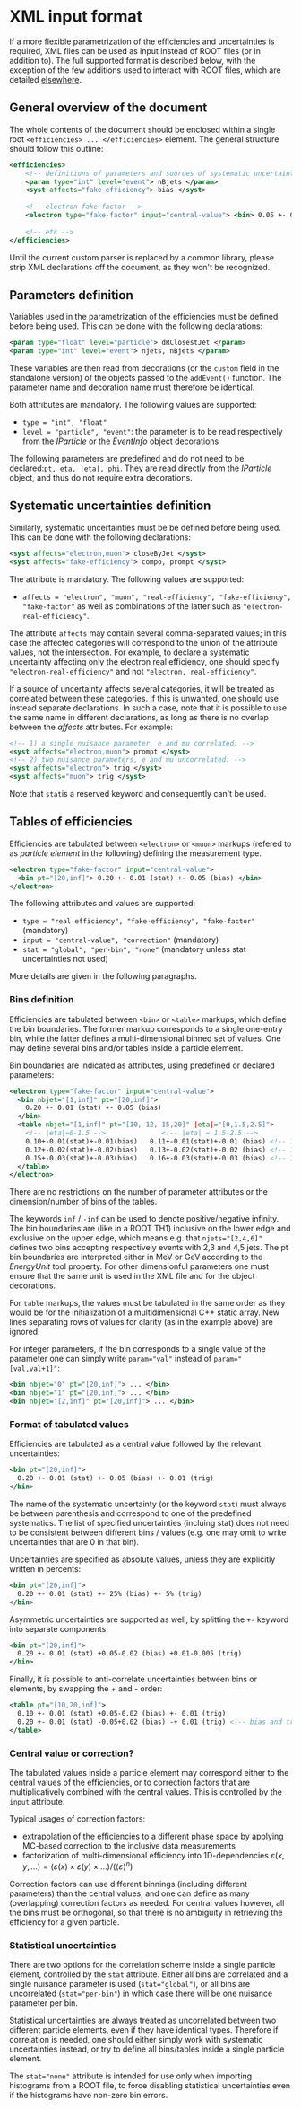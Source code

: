 # XML input format

If a more flexible parametrization of the efficiencies and uncertainties is required, XML files can be used as input instead of ROOT files (or in addition to). The full supported format is described below, with the exception of the few additions used to interact with ROOT files, which are detailed [elsewhere](./import_root.md). 


## General overview of the document

The whole contents of the document should be enclosed within a single root `<efficiencies> ... </efficiencies>` element. The general structure should follow this outline:

```xml
<efficiencies>
	<!-- definitions of parameters and sources of systematic uncertainties -->
	<param type="int" level="event"> nBjets </param>
	<syst affects="fake-efficiency"> bias </syst>
	
	<!-- electron fake factor -->
	<electron type="fake-factor" input="central-value"> <bin> 0.05 +- 0.01 (stat) +- 20% (bias) </bin> </electron>
	
	<!-- etc -->
</efficiencies>
```

Until the current custom parser is replaced by a common library, please strip XML declarations off the document, as they won't be recognized. 


## Parameters definition

Variables used in the parametrization of the efficiencies must be defined before being used. This can be done with the following declarations:

```xml
<param type="float" level="particle"> dRClosestJet </param>
<param type="int" level="event"> njets, nBjets </param>
```

These variables are then read from decorations (or the `custom` field in the standalone version) of the objects passed to the `addEvent()` function. The parameter name and decoration name must therefore be identical. 

Both attributes are mandatory. The following values are supported:

+ `type = "int", "float"`
+ `level = "particle", "event"`: the parameter is to be read respectively from the _IParticle_ or the _EventInfo_ object decorations 

The following parameters are predefined and do not need to be declared:`pt, eta, |eta|, phi`. They are read directly from the _IParticle_ object, and thus do not require extra decorations. 


## Systematic uncertainties definition

Similarly, systematic uncertainties must be be defined before being used. This can be done with the following declarations:

```xml
<syst affects="electron,muon"> closeByJet </syst>
<syst affects="fake-efficiency"> compo, prompt </syst>
```

The attribute is mandatory. The following values are supported:

+ `affects = "electron", "muon", "real-efficiency", "fake-efficiency", "fake-factor"` as well as combinations of the latter such as `"electron-real-efficiency"`.

The attribute `affects` may contain several comma-separated values; in this case the affected categories will correspond to the union of the attribute values, not the intersection. For example, to declare a systematic uncertainty affecting only the electron real efficiency, one should specify `"electron-real-efficiency"` and not `"electron, real-efficiency"`. 

If a source of uncertainty affects several categories, it will be treated as correlated between these categories. If this is unwanted, one should use instead separate declarations. In such a case, note that it is possible to use the same name in different declarations, as long as there is no overlap between the _affects_ attributes. For example:

```xml
<!-- 1) a single nuisance parameter, e and mu correlated: -->
<syst affects="electron,muon"> prompt </syst>
<!-- 2) two nuisance parameters, e and mu uncorrelated: --> 
<syst affects="electron"> trig </syst>
<syst affects="muon"> trig </syst>
```

Note that `stat`is a reserved keyword and consequently can't be used. 

## Tables of efficiencies

Efficiencies are tabulated between `<electron>` or `<muon>` markups (refered to as _particle element_ in the following) defining the measurement type. 

```xml
<electron type="fake-factor" input="central-value">
  <bin pt="[20,inf]"> 0.20 +- 0.01 (stat) +- 0.05 (bias) </bin>
</electron>
```

The following attributes and values are supported:

+ `type = "real-efficiency", "fake-efficiency", "fake-factor"` (mandatory)
+ `input = "central-value", "correction"` (mandatory)
+ `stat = "global", "per-bin", "none"` (mandatory unless stat uncertainties not used)

More details are given in the following paragraphs. 

### Bins definition

Efficiencies are tabulated between `<bin>` or `<table>` markups, which define the bin boundaries. The former markup corresponds to a single one-entry bin, while the latter defines a multi-dimensional binned set of values. One may define several bins and/or tables inside a particle element. 

Bin boundaries are indicated as attributes, using predefined or declared parameters:

```xml
<electron type="fake-factor" input="central-value">
  <bin nbjet="[1,inf]" pt="[20,inf]">
    0.20 +- 0.01 (stat) +- 0.05 (bias)
  </bin>
  <table nbjet="[1,inf]" pt="[10, 12, 15,20]" |eta|="[0,1.5,2.5]">
    <!-- |eta|=0-1.5 -->              <!-- |eta| = 1.5-2.5 -->
    0.10+-0.01(stat)+-0.01(bias)   0.11+-0.01(stat)+-0.01 (bias) <!-- 10-12 GeV -->
    0.12+-0.02(stat)+-0.02(bias)   0.13+-0.02(stat)+-0.02 (bias) <!-- 12-15 GeV -->
    0.15+-0.03(stat)+-0.03(bias)   0.16+-0.03(stat)+-0.03 (bias) <!-- 15-20 GeV -->
  </table>
</electron>
```

There are no restrictions on the number of parameter attributes or the dimension/number of bins of the tables.  

The keywords `inf` / `-inf` can be used to denote positive/negative infinity. The bin boundaries are (like in a ROOT TH1) inclusive on the lower edge and exclusive on the upper edge, which means e.g. that `njets="[2,4,6]"` defines two bins accepting respectively events with 2,3 and 4,5 jets. The pt bin boundaries are interpreted either in MeV or GeV according to the *EnergyUnit* tool property. For other dimensionful parameters one must ensure that the same unit is used in the XML file and for the object decorations. 

For `table` markups, the values must be tabulated in the same order as they would be for the initialization of a multidimensional C++ static array. New lines separating rows of values for clarity (as in the example above) are ignored. 

For integer parameters, if the bin corresponds to a single value of the parameter one can simply write `param="val"` instead of `param="[val,val+1]"`: 

```xml
<bin nbjet="0" pt="[20,inf]"> ... </bin>
<bin nbjet="1" pt="[20,inf]"> ... </bin>
<bin nbjet="[2,inf]" pt="[20,inf]"> ... </bin>
```

### Format of tabulated values

Efficiencies are tabulated as a central value followed by the relevant uncertainties:
```xml
<bin pt="[20,inf]">
  0.20 +- 0.01 (stat) +- 0.05 (bias) +- 0.01 (trig)
</bin>
```

The name of the systematic uncertainty (or the keyword `stat`) must always be between parenthesis and correspond to one of the predefined systematics. The list of specified uncertainties (incluing stat) does not need to be consistent between different bins / values (e.g. one may omit to write uncertainties that are 0 in that bin).

Uncertainties are specified as absolute values, unless they are explicitly written in percents:
```xml
<bin pt="[20,inf]">
  0.20 +- 0.01 (stat) +- 25% (bias) +- 5% (trig)
</bin>
```

Asymmetric uncertainties are supported as well, by splitting the `+-` keyword into separate components:
```xml
<bin pt="[20,inf]">
  0.20 +- 0.01 (stat) +0.05-0.02 (bias) +0.01-0.005 (trig)
</bin>
```

Finally, it is possible to anti-correlate uncertainties between bins or elements, by swapping the + and - order:
```xml
<table pt="[10,20,inf]">
  0.10 +- 0.01 (stat) +0.05-0.02 (bias) +- 0.01 (trig)
  0.20 +- 0.01 (stat) -0.05+0.02 (bias) -+ 0.01 (trig) <!-- bias and trig anti-correlated with 10-20 bin -->
</table>
```

### Central value or correction?

The tabulated values inside a particle element may correspond either to the central values of the efficiencies, or to correction factors that are multiplicatively combined with the central values. This is controlled by the `input` attribute. 

Typical usages of correction factors:
+ extrapolation of the efficiencies to a different phase space by applying MC-based correction to the inclusive data measurements
+ factorization of multi-dimensional efficiency into 1D-dependencies $`\varepsilon(x,y,\ldots) = (\varepsilon(x)\times\varepsilon(y)\times\ldots)/(\langle\varepsilon\rangle^{n})`$

Correction factors can use different binnings (including different parameters) than the central values, and one can define as many (overlapping) correction factors as needed. For central values however, all the bins must be orthogonal, so that there is no ambiguity in retrieving the efficiency for a given particle. 

### Statistical uncertainties

There are two options for the correlation scheme inside a single particle element, controlled by the `stat` attribute. Either all bins are correlated and a single nuisance parameter is used (`stat="global"`), or all bins are uncorrelated (`stat="per-bin"`) in which case there will be one nuisance parameter per bin. 

Statistical uncertainties are always treated as uncorrelated between two different particle elements, even if they have identical types. Therefore if correlation is needed, one should either simply work with systematic uncertainties instead, or try to define all bins/tables inside a single particle element. 

The `stat="none"` attribute is intended for use only when importing histograms from a ROOT file, to force disabling statistical uncertainties even if the histograms have non-zero bin errors. 
